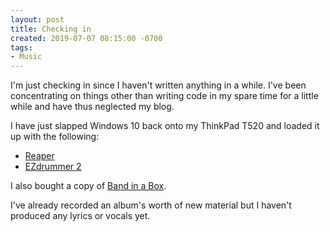 ```yaml
---
layout: post
title: Checking in
created: 2019-07-07 08:15:00 -0700
tags:
- Music
---
```

I'm just checking in since I haven't written anything in a while. I've been concentrating on things other than writing code in my spare time for a little while and have thus neglected my blog.

I have just slapped Windows 10 back onto my ThinkPad T520 and loaded it up with the following:

* [Reaper][reaper]
* [EZdrummer 2][ezdrummer]

I also bought a copy of [Band in a Box][biab].

I've already recorded an album's worth of new material but I haven't produced any lyrics or vocals yet.

[biab]: https://www.pgmusic.com/
[ezdrummer]: https://www.toontrack.com/product/ezdrummer-2/
[reaper]: http://reaper.fm/
